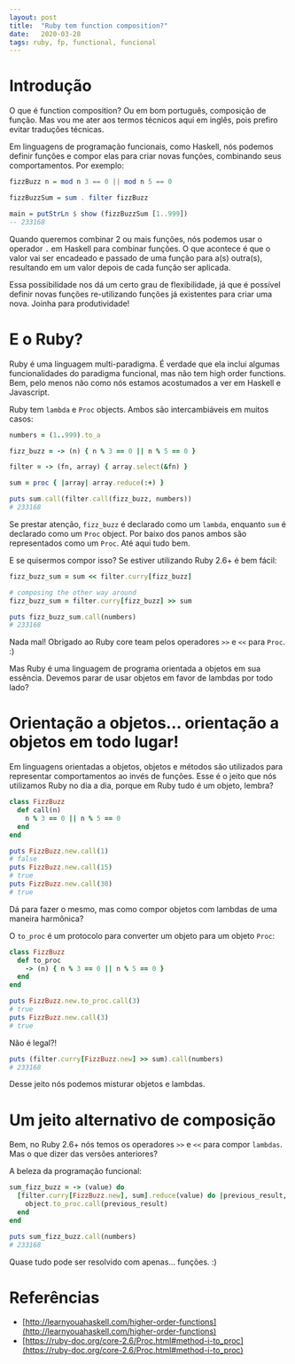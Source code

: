 ```yaml
---
layout: post
title:  "Ruby tem function composition?"
date:   2020-03-28
tags: ruby, fp, functional, funcional
---
```


# Introdução

O que é function composition? Ou em bom português, composição de função. Mas vou me ater aos termos técnicos aqui em inglês, pois prefiro evitar traduções técnicas.

Em linguagens de programação funcionais, como Haskell, nós podemos definir funções e compor elas para criar novas funções, combinando seus comportamentos. Por exemplo:

```haskell
fizzBuzz n = mod n 3 == 0 || mod n 5 == 0

fizzBuzzSum = sum . filter fizzBuzz

main = putStrLn $ show (fizzBuzzSum [1..999])
-- 233168
```

Quando queremos combinar 2 ou mais funções, nós podemos usar o operador `.` em Haskell para combinar funções. O que acontece é que o valor vai ser encadeado e passado de uma função para a(s) outra(s), resultando em um valor depois de cada função ser aplicada.

Essa possibilidade nos dá um certo grau de flexibilidade, já que é possível definir novas funções re-utilizando funções já existentes para criar uma nova. Joinha para produtividade!

# E o Ruby?

Ruby é uma linguagem multi-paradigma. É verdade que ela inclui algumas funcionalidades do paradigma funcional, mas não tem high order functions. Bem, pelo menos não como nós estamos acostumados a ver em Haskell e Javascript.

Ruby tem `lambda` e `Proc` objects. Ambos são intercambiáveis em muitos casos:

```ruby
numbers = (1..999).to_a

fizz_buzz = -> (n) { n % 3 == 0 || n % 5 == 0 }

filter = -> (fn, array) { array.select(&fn) }

sum = proc { |array| array.reduce(:+) }

puts sum.call(filter.call(fizz_buzz, numbers))
# 233168
```

Se prestar atenção, `fizz_buzz` é declarado como um `lambda`, enquanto `sum` é declarado como um `Proc` object. Por baixo dos panos ambos são representados como um `Proc`. Até aqui tudo bem.

E se quisermos compor isso? Se estiver utilizando Ruby 2.6+ é bem fácil:

```ruby
fizz_buzz_sum = sum << filter.curry[fizz_buzz]

# composing the other way around
fizz_buzz_sum = filter.curry[fizz_buzz] >> sum

puts fizz_buzz_sum.call(numbers)
# 233168
```

Nada mal! Obrigado ao Ruby core team pelos operadores `>>` e `<<` para `Proc`. :)

Mas Ruby é uma linguagem de programa orientada a objetos em sua essência. Devemos parar de usar objetos em favor de lambdas por todo lado?

# Orientação a objetos... orientação a objetos em todo lugar!

Em linguagens orientadas a objetos, objetos e métodos são utilizados para representar comportamentos ao invés de funções. Esse é o jeito que nós utilizamos Ruby no dia a dia, porque em Ruby tudo é um objeto, lembra?

```ruby
class FizzBuzz
  def call(n)
    n % 3 == 0 || n % 5 == 0
  end
end

puts FizzBuzz.new.call(1)
# false
puts FizzBuzz.new.call(15)
# true
puts FizzBuzz.new.call(30)
# true
```

Dá para fazer o mesmo, mas como compor objetos com lambdas de uma maneira harmônica?

O `to_proc` é um protocolo para converter um objeto para um objeto `Proc`:

```ruby
class FizzBuzz
  def to_proc
    -> (n) { n % 3 == 0 || n % 5 == 0 }
  end
end

puts FizzBuzz.new.to_proc.call(3)
# true
puts FizzBuzz.new.call(3)
# true
```

Não é legal?!

```ruby
puts (filter.curry[FizzBuzz.new] >> sum).call(numbers)
# 233168
```

Desse jeito nós podemos misturar objetos e lambdas.

# Um jeito alternativo de composição

Bem, no Ruby 2.6+ nós temos os operadores `>>` e `<<` para compor `lambdas`. Mas o que dizer das versões anteriores?

A beleza da programação funcional:

```ruby
sum_fizz_buzz = -> (value) do
  [filter.curry[FizzBuzz.new], sum].reduce(value) do |previous_result, object|
    object.to_proc.call(previous_result)
  end
end

puts sum_fizz_buzz.call(numbers)
# 233168
```

Quase tudo pode ser resolvido com apenas... funções. :)

# Referências

- [http://learnyouahaskell.com/higher-order-functions](http://learnyouahaskell.com/higher-order-functions)
- [https://ruby-doc.org/core-2.6/Proc.html#method-i-to_proc](https://ruby-doc.org/core-2.6/Proc.html#method-i-to_proc)